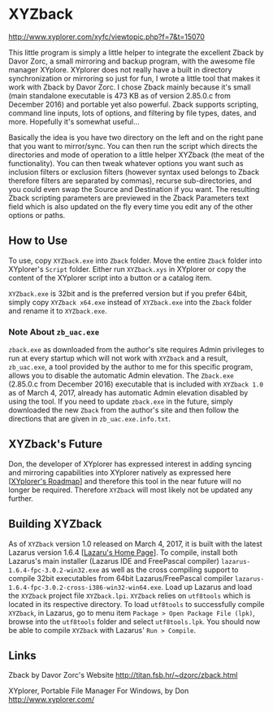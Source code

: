 # XYZback
http://www.xyplorer.com/xyfc/viewtopic.php?f=7&t=15070

This little program is simply a little helper to integrate the excellent Zback by Davor Zorc, a small mirroring and backup program, with the awesome file manager XYplore. XYplorer does not really have a built in directory synchronization or mirroring so just for fun, I wrote a little tool that makes it work with Zback by Davor Zorc. I chose Zback mainly because it's small (main standalone executable is 473 KB as of version 2.85.0.c from December 2016) and portable yet also powerful. Zback supports scripting, command line inputs, lots of options, and filtering by file types, dates, and more. Hopefully it's somewhat useful...

Basically the idea is you have two directory on the left and on the right pane that you want to mirror/sync. You can then run the script which directs the directories and mode of operation to a little helper XYZback (the meat of the functionality). You can then tweak whatever options you want such as inclusion filters or exclusion filters (however syntax used belongs to Zback therefore filters are separated by commas), recurse sub-directories, and you could even swap the Source and Destination if you want. The resulting Zback scripting parameters are previewed in the Zback Parameters text field which is also updated on the fly every time you edit any of the other options or paths.

## How to Use
To use, copy `XYZback.exe` into `Zback` folder. Move the entire `Zback` folder into XYplorer's `Script` folder. Either run `XYZback.xys` in XYplorer or copy the content of the XYplorer script into a button or a catalog item.

`XYZback.exe` is 32bit and is the preferred version but if you prefer 64bit, simply copy `XYZback x64.exe` instead of `XYZback.exe` into the `Zback` folder and rename it to `XYZback.exe`.

### Note About `zb_uac.exe`
`zback.exe` as downloaded from the author's site requires Admin privileges to run at every startup which will not work with `XYZback` and a result, `zb_uac.exe`, a tool provided by the author to me for this specific program, allows you to disable the automatic Admin elevation. The `Zback.exe` (2.85.0.c from December 2016) executable that is included with `XYZback 1.0` as of March 4, 2017, already has automatic Admin elevation disabled by using the tool. If you need to update `zback.exe` in the future, simply downloaded the new `Zback` from the author's site and then follow the directions that are given in `zb_uac.exe.info.txt`.

## XYZback's Future
Don, the developer of XYplorer has expressed interest in adding syncing and mirroring capabilities into XYplorer natively as expressed here [[XYplorer's Roadmap](https://www.xyplorer.com/xyfc/viewtopic.php?t=830)] and therefore this tool in the near future will no longer be required. Therefore `XYZback` will most likely not be updated any further.

## Building XYZback
As of `XYZback` version 1.0 released on March 4, 2017, it is built with the latest Lazarus version 1.6.4 [[Lazaru's Home Page](http://www.lazarus-ide.org/)]. To compile, install both Lazarus's main installer (Lazarus IDE and FreePascal compiler) `lazarus-1.6.4-fpc-3.0.2-win32.exe` as well as the cross compiling support to compile 32bit executables from 64bit Lazarus/FreePascal compiler `lazarus-1.6.4-fpc-3.0.2-cross-i386-win32-win64.exe`. Load up Lazarus and load the `XYZback` project file `XYZback.lpi`. `XYZback` relies on `utf8tools` which is located in its respective directory. To load `utf8tools` to successfully compile `XYZback`, in Lazarus, go to menu item `Package > Open Package File (lpk)`, browse into the `utf8tools` folder and select `utf8tools.lpk`. You should now be able to compile `XYZback` with Lazarus' `Run > Compile`.

## Links
Zback by Davor Zorc's Website
http://titan.fsb.hr/~dzorc/zback.html

XYplorer, Portable File Manager For Windows, by Don
http://www.xyplorer.com/
